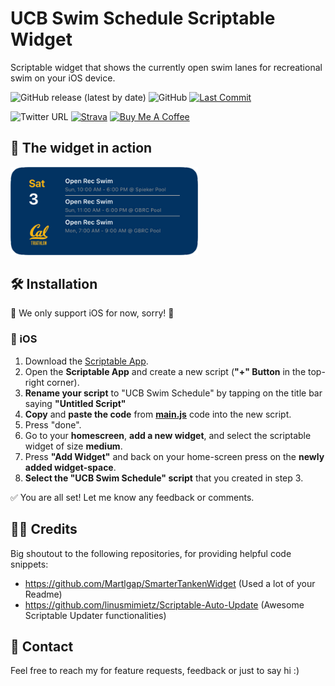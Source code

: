 # UCB Swim Schedule Scriptable Widget
Scriptable widget that shows the currently open swim lanes for recreational swim on your iOS device.


![GitHub release (latest by date)](https://img.shields.io/github/v/release/nhoelterhoff/ucb-swim-widget)
![GitHub](https://img.shields.io/github/license/nhoelterhoff/ucb-swim-widget)
[![Last Commit](https://img.shields.io/github/last-commit/nhoelterhoff/ucb-swim-widget)](https://img.shields.io/github/last-commit/nhoelterhoff/ucb-swim-widget)

![Twitter URL](https://img.shields.io/twitter/url?style=social&url=https%3A%2F%2Ftwitter.com%2Fnik_hoelti)
[![Strava](https://img.shields.io/badge/Add%20me%20on%20Strava-008900?style=flat&labelColor=orange&color=orange&logo=data:image/gif;base64,R0lGODlhHgAqAPQdAP////yrgPurgPutfvuvf/usgP///vypfv/+/fyrf//9+vuvgPuwgf779v7+/P727f348Pyrgv768/usgv7//v78+Puvgv736v3z5v306/u+lvz14vyshAAAAAAAAAAAACH/C05FVFNDQVBFMi4wAwEAAAAh+QQFAgAdACwAAAAAHgAqAAAFwGAnjmRpnqjZpGzaAFcrk46hzLNUw3i78z2UDkYMnijEopGGTAKXnaazAo1Ok1DpdTm8Kntab7Dr/fp+xcoU93KKHjb3ef2ms9Tyuv0YxzLzfIB6giNwe4WHiISDfn8Ij48ufZFGCwyXlyccEZwBMwSYBCYJE6UFOKCWC6MFAq09qRYTJKQBrkEDqqIjua4ClbEiB76/wKnCnZ5LvcydVc2mpFUd0LbT1K3EB9fYttbctd7cyN/jw8PjvNvpyOwyIQA7)](https://www.strava.com/athletes/67895327)
[![Buy Me A Coffee](https://img.shields.io/badge/Buy%20me%20a%20coffee-008900?style=flat&labelColor=blue&color=blue&logo=data:image/gif;base64,R0lGODlhHgArAPECAA0MIv/dAAAAAAAAACH/C05FVFNDQVBFMi4wAwEAAAAh+QQFAgACACwAAAAAHgArAAACmpQvoMuM/5qcAB6KpdUWrp5RhtKNoZNU5QqSEVt+lxjT5z3NuJuiMNv4AXPCiGOHMyFpqwxCVmzynqrolMoKaLWmVmkL7m5UXLCZm2pVzuyA2ENqn3tqgdxMH6/v2zx8z+cGBWcXKHiFZXgoVRiYVmNg+FjnOKnXKOd36Tj4h9mm6cmJaPTJFko4ChPHZ0mZ6apXVbe6U5RkUQAAOw==)](https://www.buymeacoffee.com/nhoelterhoff)




## 📱 The widget in action 
<img src="imgs/widget.png?raw=true"  width="300">


## 🛠 Installation 
🚨 We only support iOS for now, sorry! 🚨

### 🍏 iOS
1. Download the [Scriptable App](https://apps.apple.com/de/app/scriptable/id1405459188).
2. Open the **Scriptable App** and create a new script (**"+" Button** in the top-right corner).
3. **Rename your script** to "UCB Swim Schedule" by tapping on the title bar saying **"Untitled Script"**
4. **Copy** and **paste the code** from **[main.js](https://raw.githubusercontent.com/nhoelterhoff/ucb-swim-widget/main/main.js)** code into the new script.
5. Press "done".
6. Go to your **homescreen**, **add a new widget**, and select the scriptable widget of size **medium**.
7. Press **"Add Widget"** and back on your home-screen press on the **newly added widget-space**.
8. **Select the "UCB Swim Schedule" script** that you created in step 3.

✅ You are all set! Let me know any feedback or comments.


## 🧑‍💻 Credits 
Big shoutout to the following repositories, for providing helpful code snippets:
- https://github.com/Martlgap/SmarterTankenWidget (Used a lot of your Readme)
- https://github.com/linusmimietz/Scriptable-Auto-Update (Awesome Scriptable Updater functionalities)


## 💬 Contact
Feel free to reach my for feature requests, feedback or just to say hi :)



